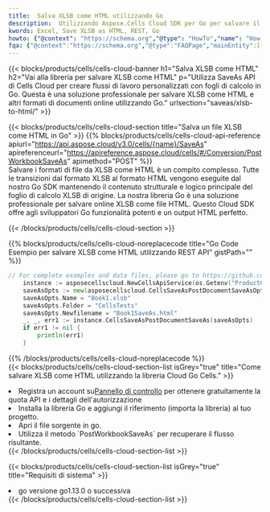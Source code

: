 ```yaml
---
title:  Salva XLSB come HTML utilizzando Go
description:  Utilizzando Aspose.Cells Cloud SDK per Go per salvare il file in formato XLSB come file in formato HTML.
kwords: Excel, Save XLSB as HTML, REST, Go
howto: {"@context": "https://schema.org","@type": "HowTo","name": "How to save XLSB as HTML using the Cells Cloud Go library.","description": "How to save XLSB as HTML using the Cells Cloud Go library.","image": {"@type": "ImageObject"},"url": "/go/saveas/xlsb-to-html/","step": [{ "@type": "HowToStep","name": "How to save XLSB as HTML using the Cells Cloud Go library. step 1", "image": {"@type": "ImageObject",},"url": "/go/saveas/xlsb-to-html/","text": "Register an account at <a href='https://dashboard.aspose.cloud/'>Dashboard</a> to get free API quota & authorization details",},{ "@type": "HowToStep","name": "How to save XLSB as HTML using the Cells Cloud Go library. step 1", "image": {"@type": "ImageObject",},"url": "/go/saveas/xlsb-to-html/","text": "Install Go library and add the reference (import the library) to your project.",},{ "@type": "HowToStep","name": "How to save XLSB as HTML using the Cells Cloud Go library. step 1", "image": {"@type": "ImageObject",},"url": "/go/saveas/xlsb-to-html/","text": "Open the source file in go.",},{ "@type": "HowToStep","name": "How to save XLSB as HTML using the Cells Cloud Go library. step 1", "image": {"@type": "ImageObject",},"url": "/go/saveas/xlsb-to-html/","text": "Use the `PostWorkbookSaveAs` method to retrieve the resulting stream.",}, ],"supply": {"@type": "HowToSupply","name": "document"},"tool": [{"@type": "HowToTool","name": "Goland, Visual Studio Code, Eclipse"},{"@type": "HowToTool","name": "Aspose Cells"}],"totalTime": "PT6M"}
fqa: {"@context":"https://schema.org","@type":"FAQPage","mainEntity":[{"@type":"Question","name":"Why save file as other formats file in C# using REST API?","acceptedAnswer":{"@type":"Answer","text":"Documents are encoded in many ways, and some files may be incompatible with the software you use. To open and read such files, just save them as appropriate file formats.<br/><ol><li>Install .NET SDK and add the reference (import the library) to your project.</li><li>Open the source file in C# using REST API.</li><li>Call the PostWorkbookSaveAsRequest() method, passing an output filename with required extension.</li><li>Get the result of save as a separate file.</li></ol>"}},{"@type":"Question","name":"What file formats can I save as with your C# library?","acceptedAnswer":{"@type":"Answer","text":"We support a variety of file formats for conversion using .NET library, including XLSX, Excel, xls , PDF, CSV, HTML, Markdown, XML, PNG, JPG, TIFF, Json, TXT and many more."}},{"@type":"Question","name":"What is the maximum allowed file size for conversion using this .NET library?","acceptedAnswer":{"@type":"Answer","text":"There are no file size limits for format conversions using .NET library."}}]}
---
```

{{< blocks/products/cells/cells-cloud-banner h1="Salva XLSB come HTML" h2="Vai alla libreria per salvare XLSB come HTML" p="Utilizza SaveAs API di Cells Cloud per creare flussi di lavoro personalizzati con fogli di calcolo in Go. Questa è una soluzione professionale per salvare XLSB come HTML e altri formati di documenti online utilizzando Go." urlsection="saveas/xlsb-to-html/" >}}

{{< blocks/products/cells/cells-cloud-section title="Salva un file XLSB come HTML in Go" >}}
{{% blocks/products/cells/cells-cloud-api-reference apiurl="https://api.aspose.cloud/v3.0/cells/{name}/SaveAs" apireferenceurl="https://apireference.aspose.cloud/cells/#/Conversion/PostWorkbookSaveAs" apimethod="POST" %}}
<br/>
Salvare i formati di file da XLSB come HTML è un compito complesso. Tutte le transizioni dal formato XLSB al formato HTML vengono eseguite dal nostro Go SDK mantenendo il contenuto strutturale e logico principale del foglio di calcolo XLSB di origine. La nostra libreria Go è una soluzione professionale per salvare online XLSB come file HTML. Questo Cloud SDK offre agli sviluppatori Go funzionalità potenti e un output HTML perfetto.

{{< /blocks/products/cells/cells-cloud-section >}}

{{% blocks/products/cells/cells-cloud-noreplacecode title="Go Code Esempio per salvare XLSB come HTML utilizzando REST API" gistPath="" %}}
  
```go
// For complete examples and data files, please go to https://github.com/aspose-cells-cloud/aspose-cells-cloud-go/
    instance := asposecellscloud.NewCellsApiService(os.Getenv("ProductClientId"), os.Getenv("ProductClientSecret"))
    saveAsOpts := new(asposecellscloud.CellsSaveAsPostDocumentSaveAsOpts)
    saveAsOpts.Name = "Book1.xlsb"
    saveAsOpts.Folder = "CellsTests"
    saveAsOpts.Newfilename = "Book1SaveAs.html"
    _, _, err1 := instance.CellsSaveAsPostDocumentSaveAs(saveAsOpts)
    if err1 != nil {
	    println(err1)
    }
```
  
{{% /blocks/products/cells/cells-cloud-noreplacecode %}}
<br/>
{{< blocks/products/cells/cells-cloud-section-list isGrey="true" title="Come salvare XLSB come HTML utilizzando la libreria Cloud Go Cells." >}}
<li> Registra un account su<a href="https://dashboard.aspose.cloud/">Pannello di controllo</a> per ottenere gratuitamente la quota API e i dettagli dell'autorizzazione</li>
<li>Installa la libreria Go e aggiungi il riferimento (importa la libreria) al tuo progetto.</li>
<li>Apri il file sorgente in go.</li>
<li>Utilizza il metodo `PostWorkbookSaveAs` per recuperare il flusso risultante.</li>
{{< /blocks/products/cells/cells-cloud-section-list >}}

{{< blocks/products/cells/cells-cloud-section-list isGrey="true" title="Requisiti di sistema" >}}
<li>go versione go1.13.0 o successiva</li>
{{< /blocks/products/cells/cells-cloud-section-list >}}
